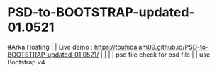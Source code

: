 # PSD-to-BOOTSTRAP-updated-01.0521
#Arka Hosting
|
|
Live demo : https://touhidalam09.github.io/PSD-to-BOOTSTRAP-updated-01.0521/
|
|
|
|
psd file check for psd file
|
|
use Bootstrap v4
